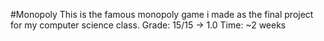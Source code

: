 #Monopoly
This is the famous monopoly game i made as the final project for my computer science class.
Grade: 15/15 -> 1.0
Time: ~2 weeks
